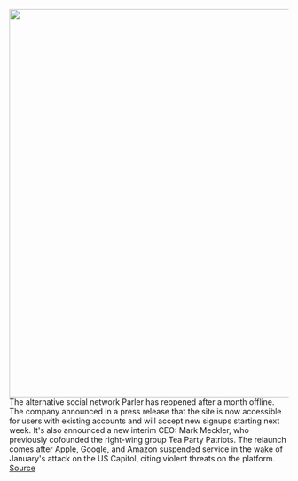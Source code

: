 <img src='https://cdn.vox-cdn.com/thumbor/NQVdhYJ6FwPz-oVUxuoAnRJkhq0=/0x0:5300x3537/1200x800/filters:focal(2226x1345:3074x2193)/cdn.vox-cdn.com/uploads/chorus_image/image/68820867/1297682530.0.jpg' width='700px' /><br/>
The alternative social network Parler has reopened after a month offline. The company announced in a press release that the site is now accessible for users with existing accounts and will accept new signups starting next week. It's also announced a new interim CEO: Mark Meckler, who previously cofounded the right-wing group Tea Party Patriots. The relaunch comes after Apple, Google, and Amazon suspended service in the wake of January's attack on the US Capitol, citing violent threats on the platform.
<a href='https://www.theverge.com/2021/2/15/22284036/parler-social-network-relaunch-new-hosting'> Source <a/>
